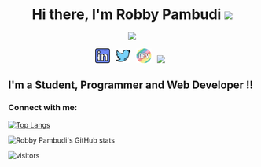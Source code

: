 <div align="center">
   <h1>Hi there, I'm Robby Pambudi <img src="https://media.giphy.com/media/hvRJCLFzcasrR4ia7z/giphy.gif" width="25px"> </h1>

<img src="https://pronoun.cyou/x/y?subject=He&object=Him&height=20"> 
</div>

<p align='center'>
   <a href="https://www.linkedin.com/in/robbypambudi/"><img height="30" src="https://raw.githubusercontent.com/8bithemant/8bithemant/master/linkedin.png?raw=true"></a>&nbsp;&nbsp;
<a href="https://twitter.com/robbypambudii"><img height="30" src="https://raw.githubusercontent.com/8bithemant/8bithemant/master/twitter.png?raw=true"></a>&nbsp;&nbsp;
<a href="https://dev.to/robbypambudi"><img height="30" src="https://raw.githubusercontent.com/8bithemant/8bithemant/master/devto.png?raw=true"></a>&nbsp;&nbsp;
<a href="https://www.facebook.com/robbyulungpambudi/"><img height="30" src="https://raw.githubusercontent.com/8bithemant/8bithemant/master/facebook.png?raw=true"></a>&nbsp;&nbsp;
 

## I'm a Student, Programmer and Web Developer  !!
### Connect with me:


[![Top Langs](https://github-readme-stats.vercel.app/api/top-langs/?username=robbypambudi&layout=compact&theme=react&hide=php&bg_color=222222)](https://github.com/robbypambudi)


![Robby Pambudi's GitHub stats](https://github-readme-stats.vercel.app/api?username=robbypambudi&show_icons=true&theme=tokyonight)
<br />

![visitors](https://visitor-badge-reloaded.herokuapp.com/badge?page_id=robbypambudi&color=00df00)
